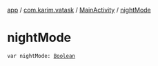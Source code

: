 [app](../../index.md) / [com.karim.vatask](../index.md) / [MainActivity](index.md) / [nightMode](./night-mode.md)

# nightMode

`var nightMode: `[`Boolean`](https://kotlinlang.org/api/latest/jvm/stdlib/kotlin/-boolean/index.html)